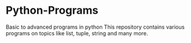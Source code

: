 # Python-Programs
Basic to advanced programs in python
This repository contains various programs on topics like list, tuple, string and many more.
